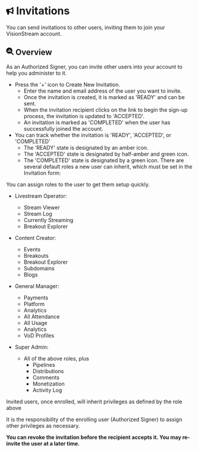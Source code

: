 # <img src="https://raw.githubusercontent.com/vishaldhole173/pro-stream-documentation/main/fontawesome/svgs/solid/bullhorn.svg" width="20" height="20">  Invitations

You can send invitations to other users, inviting them to join your VisionStream account.

## <img src="https://raw.githubusercontent.com/vishaldhole173/pro-stream-documentation/main/fontawesome/svgs/solid/magnifying-glass-chart.svg" width="20" height="20"> Overview

As an Authorized Signer, you can invite other users into your account to help you administer to it.

* Press the '+' icon to Create New Invitation.
    - Enter the name and email address of the user you want to invite.
    - Once the invitation is created, it is marked as 'READY' and can be sent.
    - When the invitation recipient clicks on the link to begin the sign-up process, the invitation is updated to 'ACCEPTED'.
    - An invitation is marked as 'COMPLETED' when the user has successfully joined the account.
* You can track whether the invitation is 'READY', 'ACCEPTED', or 'COMPLETED'
    - The 'READY' state is designated by an amber icon.
    - The 'ACCEPTED' state is designated by half-amber and green icon.
    - The 'COMPLETED' state is designated by a green icon.
      There are several default roles a new user can inherit, which must be set in the Invitation form:

You can assign roles to the user to get them setup quickly.

* Livestream Operator:
    - Stream Viewer
    - Stream Log
    - Currently Streaming
    - Breakout Explorer

* Content Creator:
    - Events
    - Breakouts
    - Breakout Explorer
    - Subdomains
    - Blogs

* General Manager:
    - Payments
    - Platform
    - Analytics
    - All Attendance
    - All Usage
    - Analytics
    - VoD Profiles

* Super Admin:
    - All of the above roles, plus
        - Pipelines
        - Distributions
        - Comments
        - Monetization
        - Activity Log

Invited users, once enrolled, will inherit privileges as defined by the role above

It is the responsibility of the enrolling user (Authorized Signer) to assign other privileges as necessary.

**You can revoke the invitation before the recipient accepts it. You may re-invite the user at a later time.**
